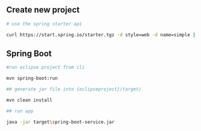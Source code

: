 ## Create new project


```bash
# use the spring starter api

curl https://start.spring.io/starter.tgz -d style=web -d name=simple | tar -xzvf -

```

## Spring Boot 


```bash
#run eclipse project from cli

mvn spring-boot:run

## generate jar file into {eclipseproject}/target/

mvn clean install

## run app

java -jar target\spring-boot-service.jar

```
